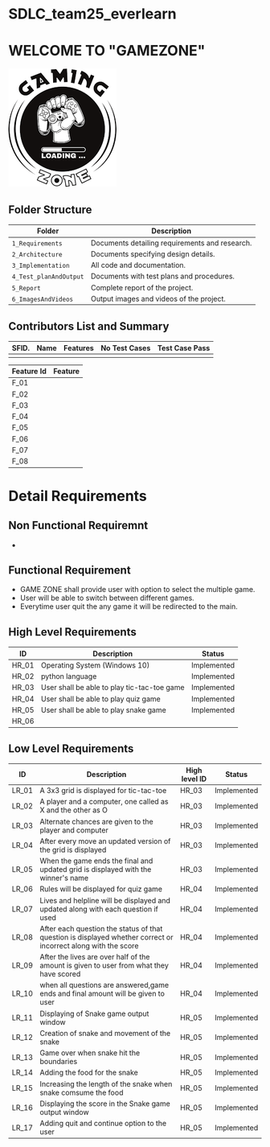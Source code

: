 # SDLC_team25_everlearn
# WELCOME TO  "GAMEZONE"
![Banner](https://github.com/hrithwik6986/SDLC_25_everlearn/blob/main/1_Requirements/gaming.png)



## Folder Structure
Folder                  | Description
------------------------| -----------------------------------------
`1_Requirements`        | Documents detailing requirements and research.
`2_Architecture`        | Documents specifying design details.
`3_Implementation`      | All code and documentation.
`4_Test_planAndOutput`  | Documents with test plans and procedures.
`5_Report`              | Complete report of the project.
`6_ImagesAndVideos`     | Output images and videos of the project.


## Contributors List and Summary

SFID.  |  Name      |    Features                       |   No Test Cases|  Test Case Pass|
-------|----------- |-----------------------------------|----------------|----------------|
       |            |                                   |                |                |
       

| Feature Id | Feature |
| -----------|---------|
|F_01|                      |
|F_02|                      |
|F_03|                      |
|F_04|                      |
|F_05|                      |
|F_06|                      |
|F_07|                      |
|F_08|                      |


# Detail Requirements

## Non Functional Requiremnt 
*

## Functional Requirement 
* GAME ZONE shall provide user with option to select the multiple game. 
* User will be able to switch between different games.
* Everytime user quit the any game it will be redirected to the main.

## High Level Requirements

|      ID          |Description                          |Status                         
|----------------|-------------------------------|-----------------------------|
|HR_01|Operating System (Windows 10)             |Implemented                  |
|HR_02|python language                           |Implemented                  |
|HR_03|User shall be able to play tic-tac-toe game|Implemented                 |
|HR_04|User shall be able to play quiz game      |Implemented                             |
|HR_05|User shall be able to play snake game     |Implemented                             |
|HR_06|                                          |                             |


## Low Level Requirements

|      ID          |Description                          |High level ID|Status |                        
|----------------|-------------------------------|-----------------------------|------------------------------|
|LR_01|       A 3x3 grid is displayed for tic-tac-toe                                   |HR_03|Implemented                  |
|LR_02|          A player and a computer, one called as X and the other as O                                |HR_03|Implemented|
|LR_03| Alternate chances are given to the player and computer|HR_03|Implemented|
|LR_04| After every move an updated version of the grid is displayed|HR_03|Implemented|
|LR_05| When the game ends the final and updated grid is displayed with the winner's name|HR_03|Implemented|
|LR_06| Rules will be displayed for quiz game|HR_04|Implemented|
|LR_07|Lives and helpline will be displayed and updated along with each question if used|HR_04|Implemented|
|LR_08|After each question the status of that question is displayed whether correct or incorrect along with the score|HR_04|Implemented|
|LR_09|After the lives are over half of the amount is given to user from what they have scored|HR_04|Implemented|
|LR_10|when all questions are answered,game ends and final amount will be given to user|HR_04|Implemented|
|LR_11|Displaying of Snake game output window |HR_05|Implemented|
|LR_12|Creation of snake and movement of the snake |HR_05|Implemented|
|LR_13|Game over when snake hit the boundaries |HR_05|Implemented|
|LR_14|Adding the food for the snake |HR_05|Implemented|
|LR_15|Increasing the length of the snake when snake comsume the food |HR_05|Implemented|
|LR_16|Displaying the score in the Snake game output window |HR_05|Implemented|
|LR_17|Adding quit and continue option to the user |HR_05|Implemented|
